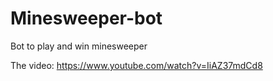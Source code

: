 # Minesweeper-bot

Bot to play and win minesweeper


The video: https://www.youtube.com/watch?v=IiAZ37mdCd8
